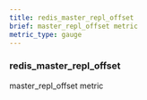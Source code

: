 ```yaml
---
title: redis_master_repl_offset
brief: master_repl_offset metric
metric_type: gauge
---
```

### redis_master_repl_offset

master_repl_offset metric